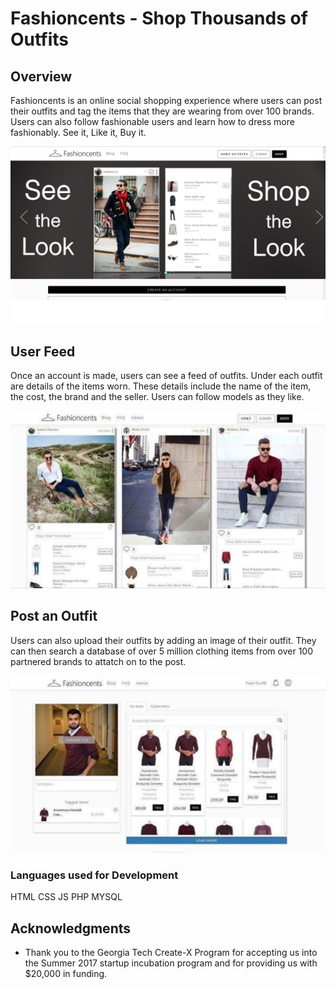 # Fashioncents - Shop Thousands of Outfits

## Overview

Fashioncents is an online social shopping experience where users can post their outfits and tag the items that they are wearing from over 100 brands. Users can also follow fashionable users and learn how to dress more fashionably. See it, Like it, Buy it.

![Overview](img/readme/overview.PNG)


## User Feed

Once an account is made, users can see a feed of outfits. Under each outfit are details of the items worn. These details include the name of the item, the cost, the brand and the seller. Users can follow models as they like.

![Overview](img/readme/main.PNG)


## Post an Outfit

Users can also upload their outfits by adding an image of their outfit. They can then search a database of over 5 million clothing items from over 100 partnered brands to attatch on to the post.

![Overview](img/readme/upload.PNG)


### Languages used for Development
HTML
CSS
JS
PHP
MYSQL


## Acknowledgments

* Thank you to the Georgia Tech Create-X Program for accepting us into the Summer 2017 startup incubation program and for providing us with $20,000 in funding.
